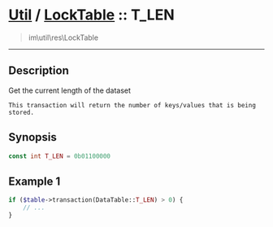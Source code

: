 # [Util](Util.md) / [LockTable](Util-LockTable.md) :: T_LEN
 > im\util\res\LockTable
____

## Description
Get the current length of the dataset

    This transaction will return the number of keys/values that is being stored.  

## Synopsis
```php
const int T_LEN = 0b01100000
```

## Example 1
```php
if ($table->transaction(DataTable::T_LEN) > 0) {
    // ...
}
```
